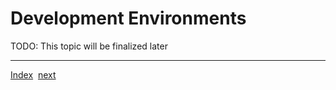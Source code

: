 # Development Environments

TODO: This topic will be finalized later


---
[Index](Index.md)&nbsp;&nbsp;[next](TheDevelopmentProcess.md)

